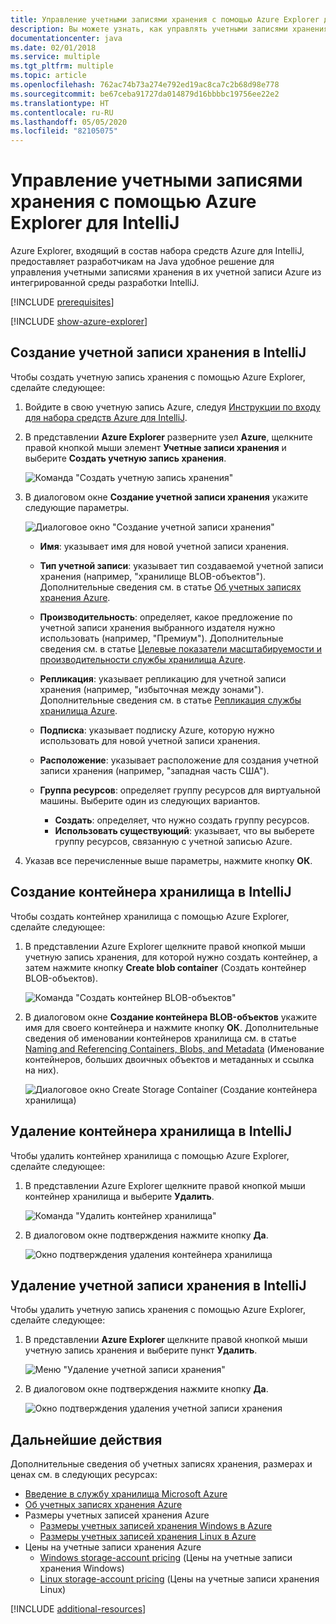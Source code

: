 ```yaml
---
title: Управление учетными записями хранения с помощью Azure Explorer для IntelliJ
description: Вы можете узнать, как управлять учетными записями хранения Azure с помощью Azure Explorer для IntelliJ.
documentationcenter: java
ms.date: 02/01/2018
ms.service: multiple
ms.tgt_pltfrm: multiple
ms.topic: article
ms.openlocfilehash: 762ac74b73a274e792ed19ac8ca7c2b68d98e778
ms.sourcegitcommit: be67ceba91727da014879d16bbbbc19756ee22e2
ms.translationtype: HT
ms.contentlocale: ru-RU
ms.lasthandoff: 05/05/2020
ms.locfileid: "82105075"
---
```

# <a name="manage-storage-accounts-by-using-the-azure-explorer-for-intellij"></a>Управление учетными записями хранения с помощью Azure Explorer для IntelliJ

Azure Explorer, входящий в состав набора средств Azure для IntelliJ, предоставляет разработчикам на Java удобное решение для управления учетными записями хранения в их учетной записи Azure из интегрированной среды разработки IntelliJ.

[!INCLUDE [prerequisites](includes/prerequisites.md)]

[!INCLUDE [show-azure-explorer](includes/show-azure-explorer.md)]

## <a name="create-a-storage-account-in-intellij"></a>Создание учетной записи хранения в IntelliJ

Чтобы создать учетную запись хранения с помощью Azure Explorer, сделайте следующее:

1. Войдите в свою учетную запись Azure, следуя [Инструкции по входу для набора средств Azure для IntelliJ]. 

2. В представлении **Azure Explorer** разверните узел **Azure**, щелкните правой кнопкой мыши элемент **Учетные записи хранения** и выберите **Создать учетную запись хранения**.

   ![Команда "Создать учетную запись хранения"][CS01]

3. В диалоговом окне **Создание учетной записи хранения** укажите следующие параметры.

   ![Диалоговое окно "Создание учетной записи хранения"][CS02]

   * **Имя**: указывает имя для новой учетной записи хранения.

   * **Тип учетной записи**: указывает тип создаваемой учетной записи хранения (например, "хранилище BLOB-объектов"). Дополнительные сведения см. в статье [Об учетных записях хранения Azure]. 

   * **Производительность**: определяет, какое предложение по учетной записи хранения выбранного издателя нужно использовать (например, "Премиум"). Дополнительные сведения см. в статье [Целевые показатели масштабируемости и производительности службы хранилища Azure]. 

   * **Репликация**: указывает репликацию для учетной записи хранения (например, "избыточная между зонами"). Дополнительные сведения см. в статье [Репликация службы хранилища Azure]. 

   * **Подписка**: указывает подписку Azure, которую нужно использовать для новой учетной записи хранения.

   * **Расположение**: указывает расположение для создания учетной записи хранения (например, "западная часть США").

   * **Группа ресурсов**: определяет группу ресурсов для виртуальной машины. Выберите один из следующих вариантов.
      * **Создать**: определяет, что нужно создать группу ресурсов.
      * **Использовать существующий**: указывает, что вы выберете группу ресурсов, связанную с учетной записью Azure.

4. Указав все перечисленные выше параметры, нажмите кнопку **ОК**.

## <a name="create-a-storage-container-in-intellij"></a>Создание контейнера хранилища в IntelliJ

Чтобы создать контейнер хранилища с помощью Azure Explorer, сделайте следующее:

1. В представлении Azure Explorer щелкните правой кнопкой мыши учетную запись хранения, для которой нужно создать контейнер, а затем нажмите кнопку **Create blob container** (Создать контейнер BLOB-объектов).

   ![Команда "Создать контейнер BLOB-объектов"][CC01]

2. В диалоговом окне **Создание контейнера BLOB-объектов** укажите имя для своего контейнера и нажмите кнопку **ОК**. Дополнительные сведения об именовании контейнеров хранилища см. в статье [Naming and Referencing Containers, Blobs, and Metadata] (Именование контейнеров, больших двоичных объектов и метаданных и ссылка на них).

   ![Диалоговое окно Create Storage Container (Создание контейнера хранилища)][CC02]

## <a name="delete-a-storage-container-in-intellij"></a>Удаление контейнера хранилища в IntelliJ

Чтобы удалить контейнер хранилища с помощью Azure Explorer, сделайте следующее:

1. В представлении Azure Explorer щелкните правой кнопкой мыши контейнер хранилища и выберите **Удалить**.

   ![Команда "Удалить контейнер хранилища"][DC01]

2. В диалоговом окне подтверждения нажмите кнопку **Да**.

   ![Окно подтверждения удаления контейнера хранилища][DC02]

## <a name="delete-a-storage-account-in-intellij"></a>Удаление учетной записи хранения в IntelliJ

Чтобы удалить учетную запись хранения с помощью Azure Explorer, сделайте следующее:

1. В представлении **Azure Explorer** щелкните правой кнопкой мыши учетную запись хранения и выберите пункт **Удалить**.

   ![Меню "Удаление учетной записи хранения"][DS01]

2. В диалоговом окне подтверждения нажмите кнопку **Да**.

   ![Окно подтверждения удаления учетной записи хранения][DS02]

## <a name="next-steps"></a>Дальнейшие действия

Дополнительные сведения об учетных записях хранения, размерах и ценах см. в следующих ресурсах:

* [Введение в службу хранилища Microsoft Azure]
* [Об учетных записях хранения Azure]
* Размеры учетных записей хранения Azure
  * [Размеры учетных записей хранения Windows в Azure]
  * [Размеры учетных записей хранения Linux в Azure]
* Цены на учетные записи хранения Azure
  * [Windows storage-account pricing] (Цены на учетные записи хранения Windows)
  * [Linux storage-account pricing] (Цены на учетные записи хранения Linux)

[!INCLUDE [additional-resources](includes/additional-resources.md)]

<!-- URL List -->

[Инструкции по входу для набора средств Azure для IntelliJ]: ./sign-in-instructions.md
[Введение в службу хранилища Microsoft Azure]: /azure/storage/common/storage-introduction
[Об учетных записях хранения Azure]: /azure/storage/storage-create-storage-account
[Репликация службы хранилища Azure]: /azure/storage/storage-redundancy
[Целевые показатели масштабируемости и производительности службы хранилища Azure]: /azure/storage/storage-scalability-targets
[Naming and Referencing Containers, Blobs, and Metadata]: https://go.microsoft.com/fwlink/?LinkId=255555 (Именование контейнеров, больших двоичных объектов и метаданных и ссылка на них)

[Размеры учетных записей хранения Windows в Azure]: /azure/virtual-machines/virtual-machines-windows-sizes
[Размеры учетных записей хранения Linux в Azure]: /azure/virtual-machines/virtual-machines-linux-sizes
[Windows storage-account pricing]: https://azure.microsoft.com/pricing/details/virtual-machines/windows/ (Цены на учетные записи хранения Windows)
[Linux storage-account pricing]: https://azure.microsoft.com/pricing/details/virtual-machines/linux/ (Цены на учетные записи хранения Linux)

<!-- IMG List -->

[CS01]: media/managing-storage-accounts-using-azure-explorer/CS01.png
[CS02]: media/managing-storage-accounts-using-azure-explorer/CS02.png
[CC01]: media/managing-storage-accounts-using-azure-explorer/CC01.png
[CC02]: media/managing-storage-accounts-using-azure-explorer/CC02.png

[DS01]: media/managing-storage-accounts-using-azure-explorer/DS01.png
[DS02]: media/managing-storage-accounts-using-azure-explorer/DS02.png
[DC01]: media/managing-storage-accounts-using-azure-explorer/DC01.png
[DC02]: media/managing-storage-accounts-using-azure-explorer/DC02.png
